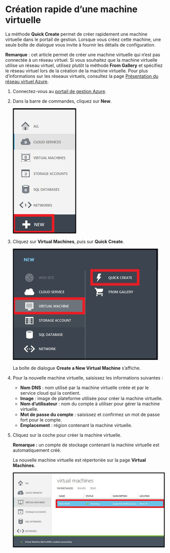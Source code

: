 <properties writer="kathydav" editor="tysonn" manager="jeffreyg" />

# Création rapide d’une machine virtuelle

La méthode **Quick Create** permet de créer rapidement une machine virtuelle dans le portail de gestion. Lorsque vous créez cette machine, une seule boîte de dialogue vous invite à fournir les détails de configuration.

**Remarque** : cet article permet de créer une machine virtuelle qui n’est pas connectée à un réseau virtuel. Si vous souhaitez que la machine virtuelle utilise un réseau virtuel, utilisez plutôt la méthode **From Gallery** et spécifiez le réseau virtuel lors de la création de la machine virtuelle. Pour plus d’informations sur les réseaux virtuels, consultez la page [Présentation du réseau virtuel Azure][Présentation du réseau virtuel Azure].

1.  Connectez-vous au [portail de gestion Azure][portail de gestion Azure].

2.  Dans la barre de commandes, cliquez sur **New**.

    ![Création d’une machine virtuelle][Création d’une machine virtuelle]

3.  Cliquez sur **Virtual Machines**, puis sur **Quick Create**.

    ![Créer rapidement une machine virtuelle][Créer rapidement une machine virtuelle]

    La boîte de dialogue **Create a New Virtual Machine** s’affiche.

4.  Pour la nouvelle machine virtuelle, saisissez les informations suivantes :

    -   **Nom DNS** : nom utilisé par la machine virtuelle créée et par le service cloud qui la contient.
    -   **Image** : image de plateforme utilisée pour créer la machine virtuelle.
    -   **Nom d’utilisateur** : nom du compte à utiliser pour gérer la machine virtuelle.
    -   **Mot de passe du compte** : saisissez et confirmez un mot de passe fort pour le compte.
    -   **Emplacement** : région contenant la machine virtuelle.

5.  Cliquez sur la coche pour créer la machine virtuelle.

    **Remarque :** un compte de stockage contenant la machine virtuelle est automatiquement créé.

    La nouvelle machine virtuelle est répertoriée sur la page **Virtual Machines**.

    ![Machine virtuelle correctement créée][Machine virtuelle correctement créée]

  [Présentation du réseau virtuel Azure]: http://go.microsoft.com/fwlink/p/?LinkID=294063
  [portail de gestion Azure]: http://manage.windowsazure.com
  [Création d’une machine virtuelle]: ./media/howto-quick-create-vm/create.png
  [Créer rapidement une machine virtuelle]: ./media/howto-quick-create-vm/createquick.png
  [Machine virtuelle correctement créée]: ./media/howto-quick-create-vm/vmsuccesswindows.png

